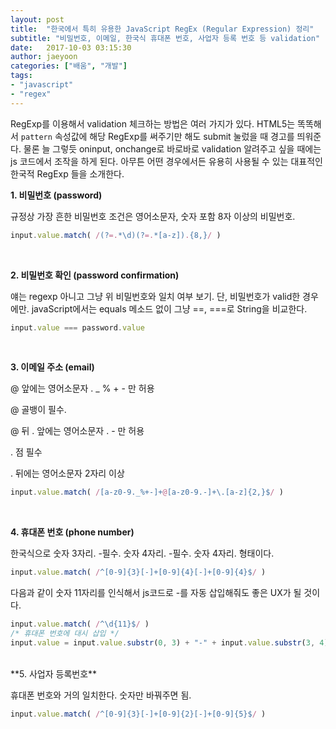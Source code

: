 ```yaml
---
layout: post
title:  "한국에서 특히 유용한 JavaScript RegEx (Regular Expression) 정리"
subtitle: "비밀번호, 이메일, 한국식 휴대폰 번호, 사업자 등록 번호 등 validation"
date:   2017-10-03 03:15:30
author: jaeyoon
categories: ["배움", "개발"]
tags:
- "javascript"
- "regex"
---
```


RegExp를 이용해서 validation 체크하는 방법은 여러 가지가 있다. HTML5는 똑똑해서 `pattern` 속성값에 해당 RegExp를 써주기만 해도 submit 눌렀을 때 경고를 띄워준다. 물론 늘 그렇듯 oninput, onchange로 바로바로 validation 알려주고 싶을 때에는 js 코드에서 조작을 하게 된다. 아무튼 어떤 경우에서든 유용히 사용될 수 있는 대표적인 한국적 RegExp 들을 소개한다.
<br>

**1. 비밀번호 (password)**

규정상 가장 흔한 비밀번호 조건은 영어소문자, 숫자 포함 8자 이상의 비밀번호.

```javascript
input.value.match( /(?=.*\d)(?=.*[a-z]).{8,}/ )
```
<br>

**2. 비밀번호 확인 (password confirmation)**

얘는 regexp 아니고 그냥 위 비밀번호와 일치 여부 보기. 단, 비밀번호가 valid한 경우에만. javaScript에서는 equals 메소드 없이 그냥 ==, ===로 String을 비교한다.

```javascript
input.value === password.value
```
<br>

**3. 이메일 주소 (email)**

@ 앞에는 영어소문자 . _ % + - 만 허용

@ 골뱅이 필수. 

@ 뒤 . 앞에는 영어소문자 . - 만 허용

. 점 필수

. 뒤에는 영어소문자 2자리 이상

```javascript
input.value.match( /[a-z0-9._%+-]+@[a-z0-9.-]+\.[a-z]{2,}$/ )
```
<br>

**4. 휴대폰 번호 (phone number)**

한국식으로 숫자 3자리. -필수. 숫자 4자리. -필수. 숫자 4자리. 형태이다.

```javascript
input.value.match( /^[0-9]{3}[-]+[0-9]{4}[-]+[0-9]{4}$/ )
```

다음과 같이 숫자 11자리를 인식해서 js코드로 -를 자동 삽입해줘도 좋은 UX가 될 것이다.

```javascript
input.value.match( /^\d{11}$/ )
/* 휴대폰 번호에 대시 삽입 */
input.value = input.value.substr(0, 3) + "-" + input.value.substr(3, 4) + "-" + input.value.substr(7,4);
```

<br>
​
**5. 사업자 등록번호**

휴대폰 번호와 거의 일치한다. 숫자만 바꿔주면 됨.

```javascript
input.value.match( /^[0-9]{3}[-]+[0-9]{2}[-]+[0-9]{5}$/ )
```

